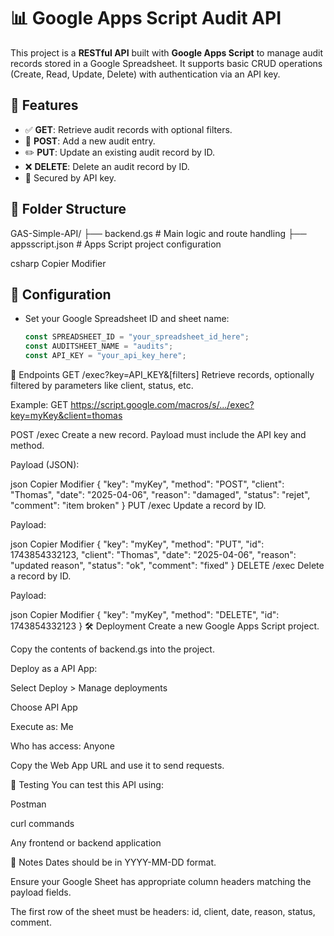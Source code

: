 # 📊 Google Apps Script Audit API

This project is a **RESTful API** built with **Google Apps Script** to manage audit records stored in a Google Spreadsheet. It supports basic CRUD operations (Create, Read, Update, Delete) with authentication via an API key.

## 🚀 Features

- ✅ **GET**: Retrieve audit records with optional filters.
- 📝 **POST**: Add a new audit entry.
- ✏️ **PUT**: Update an existing audit record by ID.
- ❌ **DELETE**: Delete an audit record by ID.
- 🔐 Secured by API key.

## 📁 Folder Structure

GAS-Simple-API/ ├── backend.gs # Main logic and route handling ├── appsscript.json # Apps Script project configuration

csharp
Copier
Modifier

## 🔧 Configuration

- Set your Google Spreadsheet ID and sheet name:
  ```js
  const SPREADSHEET_ID = "your_spreadsheet_id_here";
  const AUDITSHEET_NAME = "audits";
  const API_KEY = "your_api_key_here";
📡 Endpoints
GET /exec?key=API_KEY&[filters]
Retrieve records, optionally filtered by parameters like client, status, etc.

Example:
GET https://script.google.com/macros/s/.../exec?key=myKey&client=thomas

POST /exec
Create a new record. Payload must include the API key and method.

Payload (JSON):

json
Copier
Modifier
{
  "key": "myKey",
  "method": "POST",
  "client": "Thomas",
  "date": "2025-04-06",
  "reason": "damaged",
  "status": "rejet",
  "comment": "item broken"
}
PUT /exec
Update a record by ID.

Payload:

json
Copier
Modifier
{
  "key": "myKey",
  "method": "PUT",
  "id": 1743854332123,
  "client": "Thomas",
  "date": "2025-04-06",
  "reason": "updated reason",
  "status": "ok",
  "comment": "fixed"
}
DELETE /exec
Delete a record by ID.

Payload:

json
Copier
Modifier
{
  "key": "myKey",
  "method": "DELETE",
  "id": 1743854332123
}
🛠 Deployment
Create a new Google Apps Script project.

Copy the contents of backend.gs into the project.

Deploy as a API App:

Select Deploy > Manage deployments

Choose API App

Execute as: Me

Who has access: Anyone

Copy the Web App URL and use it to send requests.

🧪 Testing
You can test this API using:

Postman

curl commands

Any frontend or backend application

📌 Notes
Dates should be in YYYY-MM-DD format.

Ensure your Google Sheet has appropriate column headers matching the payload fields.

The first row of the sheet must be headers: id, client, date, reason, status, comment.